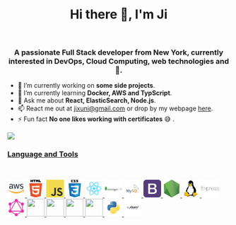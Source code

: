  <h1 align="center"> Hi there 👋, I'm Ji</h1>
 <br />
  <h3 align="center"> A passionate Full Stack developer from New York, currently interested in DevOps, Cloud Computing, web technologies and 🍕. </h3>


- 🔭 I’m currently working on __some side projects__.
- 🌱 I’m currently learning __Docker, AWS and TypScript__.
- 💬 Ask me about __React, ElasticSearch, Node.js__.
- 📫 React me out at jixuni@gmail.com or drop by my webpage [here](https://jicoding.dev).
- ⚡ Fun fact __No one likes working with certificates__ 😅 .

<a href="https://github.com/jixuni/github-readme-stats">
  <img align="center" src="https://github-readme-stats.vercel.app/api?username=jixuni&show_icons=true"
</a>


### Language and Tools
<br />
<p>
<img src="https://raw.githubusercontent.com/github/explore/fbceb94436312b6dacde68d122a5b9c7d11f9524/topics/aws/aws.png" width="40" height="40" />
<img src="https://raw.githubusercontent.com/github/explore/80688e429a7d4ef2fca1e82350fe8e3517d3494d/topics/html/html.png" width="40" height="40" />
<img src="https://raw.githubusercontent.com/github/explore/80688e429a7d4ef2fca1e82350fe8e3517d3494d/topics/javascript/javascript.png" width="40" height="40" />
<img src="https://raw.githubusercontent.com/github/explore/80688e429a7d4ef2fca1e82350fe8e3517d3494d/topics/css/css.png" width="40" height="40" />
 <img src="https://raw.githubusercontent.com/github/explore/80688e429a7d4ef2fca1e82350fe8e3517d3494d/topics/react/react.png" width="40" height="40" />
 <img src="https://raw.githubusercontent.com/github/explore/80688e429a7d4ef2fca1e82350fe8e3517d3494d/topics/mongodb/mongodb.png" width="40" height="40" />
 <img src="https://raw.githubusercontent.com/github/explore/80688e429a7d4ef2fca1e82350fe8e3517d3494d/topics/mysql/mysql.png" width="40" height="40" />
 <img src="https://raw.githubusercontent.com/github/explore/80688e429a7d4ef2fca1e82350fe8e3517d3494d/topics/bootstrap/bootstrap.png" width="40" height="40" />
 <img src="https://raw.githubusercontent.com/github/explore/80688e429a7d4ef2fca1e82350fe8e3517d3494d/topics/nodejs/nodejs.png" width="40" height="40" />
 <img src="https://raw.githubusercontent.com/github/explore/80688e429a7d4ef2fca1e82350fe8e3517d3494d/topics/linux/linux.png" width="40" height="40" />
 <img src="https://raw.githubusercontent.com/github/explore/80688e429a7d4ef2fca1e82350fe8e3517d3494d/topics/express/express.png" width="40" height="40" />
 <img src="https://raw.githubusercontent.com/github/explore/5c058a388828bb5fde0bcafd4bc867b5bb3f26f3/topics/graphql/graphql.png" width="40" height="40" />
 <img src="https://d1q6f0aelx0por.cloudfront.net/product-logos/library-tomcat-logo.png" width="40" height="40" />
 <img src="https://camo.githubusercontent.com/855436203f025325f663ef9b9c63a389dd9bbd98/68747470733a2f2f7777772e766563746f726c6f676f2e7a6f6e652f6c6f676f732f6769742d73636d2f6769742d73636d2d69636f6e2e737667" width="40" height="40" />
 <img src="https://avatars0.githubusercontent.com/u/639823?s=200&v=4" width="40" height="40" />
 <img src="https://www.elastic.co/static-res/images/elastic-logo-200.png" width="40" height="40" />
 <img src="https://raw.githubusercontent.com/github/explore/80688e429a7d4ef2fca1e82350fe8e3517d3494d/topics/python/python.png" width="40" height="40" />
 <img src="https://raw.githubusercontent.com/github/explore/80688e429a7d4ef2fca1e82350fe8e3517d3494d/topics/jquery/jquery.png" width="40" height="40" />
 </p>
 
 
